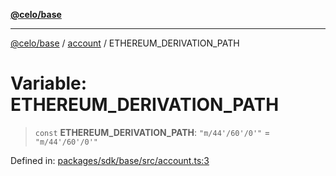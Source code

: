 [**@celo/base**](../../README.md)

***

[@celo/base](../../README.md) / [account](../README.md) / ETHEREUM\_DERIVATION\_PATH

# Variable: ETHEREUM\_DERIVATION\_PATH

> `const` **ETHEREUM\_DERIVATION\_PATH**: `"m/44'/60'/0'"` = `"m/44'/60'/0'"`

Defined in: [packages/sdk/base/src/account.ts:3](https://github.com/celo-org/developer-tooling/blob/master/packages/sdk/base/src/account.ts#L3)
